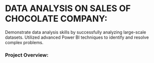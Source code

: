 # DATA ANALYSIS ON SALES OF CHOCOLATE COMPANY:
Demonstrate data analysis skills by successfully analyzing large-scale datasets. Utilized advanced Power BI techniques to identify and resolve complex problems.
### Project Overview:
